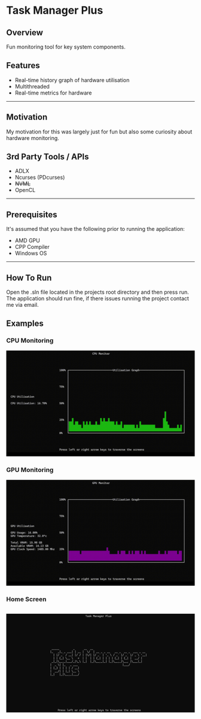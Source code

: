 # Task Manager Plus

## Overview

Fun monitoring tool for key system components. 


## Features
- Real-time history graph of hardware utilisation
- Multithreaded
- Real-time metrics for hardware
---

## Motivation

My motivation for this was largely just for fun but also some curiosity about hardware monitoring.


## 3rd Party Tools / APIs
- ADLX
- Ncurses (PDcurses)
- ~~NVML~~
- OpenCL
---

## Prerequisites
It's assumed that you have the following prior to running the application:
- AMD GPU
- CPP Compiler
- Windows OS
---

## How To Run

Open the .sln file located in the projects root directory and then press run.
The application should run fine, if there issues running the project contact me via email.

## Examples

### CPU Monitoring
![CPU Monitoring](Assets/cpu.gif)

### GPU Monitoring
![GPU Monitoring](Assets/GPU.gif)

### Home Screen
![Home Screen](Assets/Home.png)
---
